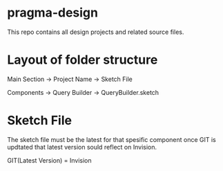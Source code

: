 # pragma-design
This repo contains all design projects and related source files.

# Layout of folder structure

Main Section -> Project Name -> Sketch File

<!------------- e.g. ------------->
Components -> Query Builder -> QueryBuilder.sketch


# Sketch File

The sketch file must be the latest for that spesific component once GIT is
updtated that latest version sould reflect on Invision.

<!------------- e.g. ------------->
GIT(Latest Version) = Invision
